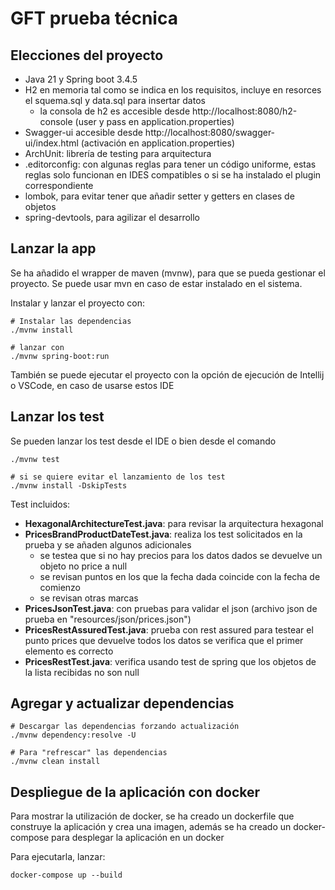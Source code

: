 # GFT prueba técnica

## Elecciones del proyecto

- Java 21 y Spring boot 3.4.5
- H2 en memoria tal como se indica en los requisitos, incluye en resorces el squema.sql y data.sql para insertar datos
	- la consola de h2 es accesible desde http://localhost:8080/h2-console (user y pass en application.properties)
- Swagger-ui accesible desde http://localhost:8080/swagger-ui/index.html (activación en application.properties)
- ArchUnit: librería de testing para arquitectura
- .editorconfig: con algunas reglas para tener un código uniforme, estas reglas solo funcionan en IDES compatibles o
  si se ha instalado el plugin correspondiente
- lombok, para evitar tener que añadir setter y getters en clases de objetos
- spring-devtools, para agilizar el desarrollo

## Lanzar la app

Se ha añadido el wrapper de maven (mvnw), para que se pueda gestionar el proyecto. Se puede usar mvn en caso de estar
instalado en el sistema.

Instalar y lanzar el proyecto con:

```shell
# Instalar las dependencias 
./mvnw install

# lanzar con
./mvnw spring-boot:run
```

También se puede ejecutar el proyecto con la opción de ejecución de Intellij o VSCode, en caso de usarse estos IDE

## Lanzar los test

Se pueden lanzar los test desde el IDE o bien desde el comando

```shell
./mvnw test

# si se quiere evitar el lanzamiento de los test
./mvnw install -DskipTests
```

Test incluidos:

- **HexagonalArchitectureTest.java**: para revisar la arquitectura hexagonal
- **PricesBrandProductDateTest.java**: realiza los test solicitados en la prueba y se añaden algunos adicionales
	- se testea que si no hay precios para los datos dados se devuelve un objeto no price a null
	- se revisan puntos en los que la fecha dada coincide con la fecha de comienzo
	- se revisan otras marcas
- **PricesJsonTest.java**: con pruebas para validar el json (archivo json de prueba en "resources/json/prices.json")
- **PricesRestAssuredTest.java**: prueba con rest assured para testear el punto prices que devuelve todos los datos
  se verifica que el primer elemento es correcto
- **PricesRestTest.java**: verifica usando test de spring que los objetos de la lista recibidas no son null

## Agregar y actualizar dependencias

```shell
# Descargar las dependencias forzando actualización
./mvnw dependency:resolve -U

# Para "refrescar" las dependencias
./mvnw clean install
```

## Despliegue de la aplicación con docker

Para mostrar la utilización de docker, se ha creado un dockerfile que construye la aplicación y crea una imagen,
además se ha creado un docker-compose para desplegar la aplicación en un docker

Para ejecutarla, lanzar:

```shell
docker-compose up --build
```
